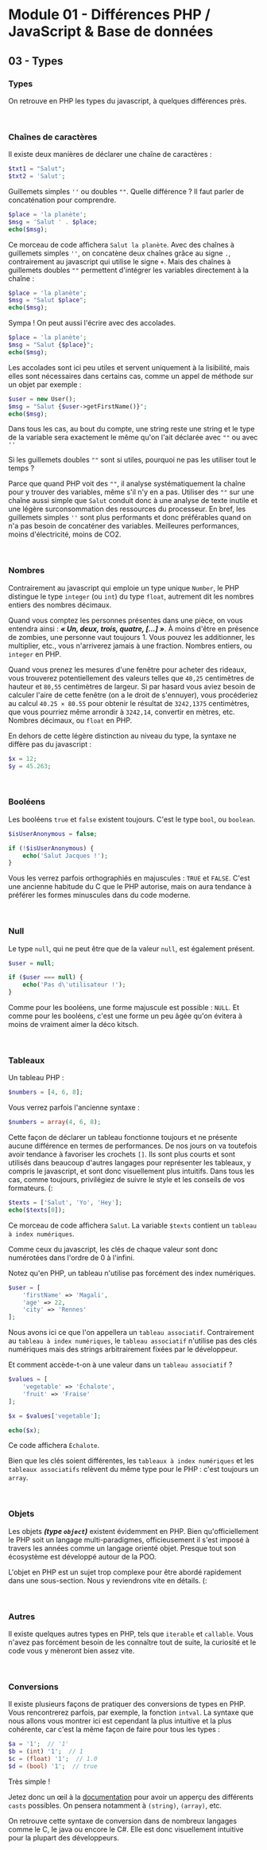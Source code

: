 # Module 01 - Différences PHP / JavaScript & Base de données

## 03 - Types

### Types

On retrouve en PHP les types du javascript, à quelques différences près.

&nbsp;

### Chaînes de caractères

Il existe deux manières de déclarer une chaîne de caractères :

````php
$txt1 = "Salut";
$txt2 = 'Salut';
````

Guillemets simples `''` ou doubles `""`. Quelle différence ? Il faut parler de concaténation pour comprendre.

````php
$place = 'la planète';
$msg = 'Salut ' . $place;
echo($msg);
````

Ce morceau de code affichera `Salut la planète`. Avec des chaînes à guillemets simples `''`, on concatène deux chaînes grâce au signe `.`, contrairement au javascript qui utilise le signe `+`. Mais des chaînes à guillemets doubles `""` permettent d'intégrer les variables directement à la chaîne :

````php
$place = 'la planète';
$msg = "Salut $place";
echo($msg);
````

Sympa ! On peut aussi l'écrire avec des accolades.

````php
$place = 'la planète';
$msg = "Salut {$place}";
echo($msg);
````

Les accolades sont ici peu utiles et servent uniquement à la lisibilité, mais elles sont nécessaires dans certains cas, comme un appel de méthode sur un objet par exemple :

````php
$user = new User();
$msg = "Salut {$user->getFirstName()}";
echo($msg);
````

Dans tous les cas, au bout du compte, une string reste une string et le type de la variable sera exactement le même qu'on l'ait déclarée avec `""` ou avec `''`

Si les guillemets doubles `""` sont si utiles, pourquoi ne pas les utiliser tout le temps ?

Parce que quand PHP voit des `""`, il analyse systématiquement la chaîne pour y trouver des variables, même s'il n'y en a pas. Utiliser des `""` sur une chaîne aussi simple que `Salut` conduit donc à une analyse de texte inutile et une légère surconsommation des ressources du processeur. En bref, les guillemets simples `''` sont plus performants et donc préférables quand on n'a pas besoin de concaténer des variables. Meilleures performances, moins d'électricité, moins de CO2.

&nbsp;

### Nombres

Contrairement au javascript qui emploie un type unique `Number`, le PHP distingue le type `integer` (ou `int`) du type `float`, autrement dit les nombres entiers des nombres décimaux.

Quand vous comptez les personnes présentes dans une pièce, on vous entendra ainsi : ***« Un, deux, trois, quatre, [...] »***. À moins d'être en présence de zombies, une personne vaut toujours 1. Vous pouvez les additionner, les multiplier, etc., vous n'arriverez jamais à une fraction. Nombres entiers, ou `integer` en PHP.

Quand vous prenez les mesures d'une fenêtre pour acheter des rideaux, vous trouverez potentiellement des valeurs telles que `40,25` centimètres de hauteur et `80,55` centimètres de largeur. Si par hasard vous aviez besoin de calculer l'aire de cette fenêtre (on a le droit de s'ennuyer), vous procéderiez au calcul `40.25 × 80.55` pour obtenir le résultat de `3242,1375` centimètres, que vous pourriez même arrondir à `3242,14`, convertir en mètres, etc. Nombres décimaux, ou `float` en PHP.

En dehors de cette légère distinction au niveau du type, la syntaxe ne diffère pas du javascript :

````php
$x = 12;
$y = 45.263;
````

&nbsp;

### Booléens

Les booléens `true` et `false` existent toujours. C'est le type `bool`, ou `boolean`.

````php
$isUserAnonymous = false;

if (!$isUserAnonymous) {
    echo('Salut Jacques !');
}
````

Vous les verrez parfois orthographiés en majuscules : `TRUE` et `FALSE`. C'est une ancienne habitude du C que le PHP autorise, mais on aura tendance à préférer les formes minuscules dans du code moderne.

&nbsp;

### Null

Le type `null`, qui ne peut être que de la valeur `null`, est également présent.

````php
$user = null;

if ($user === null) {
    echo('Pas d\'utilisateur !');
}
````

Comme pour les booléens, une forme majuscule est possible : `NULL`. Et comme pour les booléens, c'est une forme un peu âgée qu'on évitera à moins de vraiment aimer la déco kitsch.

&nbsp;

### Tableaux

Un tableau PHP :

````php
$numbers = [4, 6, 8];
````

Vous verrez parfois l'ancienne syntaxe :

`````php
$numbers = array(4, 6, 8);
`````

Cette façon de déclarer un tableau fonctionne toujours et ne présente aucune différence en termes de performances. De nos jours on va toutefois avoir tendance à favoriser les crochets `[]`. Ils sont plus courts et sont utilisés dans beaucoup d'autres langages pour représenter les tableaux, y compris le javascript, et sont donc visuellement plus intuitifs. Dans tous les cas, comme toujours, privilégiez de suivre le style et les conseils de vos formateurs. (:

````php
$texts = ['Salut', 'Yo', 'Hey'];
echo($texts[0]);
````

Ce morceau de code affichera `Salut`. La variable `$texts` contient un `tableau à index numériques`.

Comme ceux du javascript, les clés de chaque valeur sont donc numérotées dans l'ordre de 0 à l'infini.

Notez qu'en PHP, un tableau n'utilise pas forcément des index numériques.

````php
$user = [
    'firstName' => 'Magali',
    'age' => 22,
    'city' => 'Rennes'
];
````

Nous avons ici ce que l'on appellera un `tableau associatif`. Contrairement au `tableau à index numériques`, le `tableau associatif` n'utilise pas des clés numériques mais des strings arbitrairement fixées par le développeur.

Et comment accède-t-on à une valeur dans un `tableau associatif` ?

````php
$values = [
    'vegetable' => 'Échalote',
    'fruit' => 'Fraise'
];

$x = $values['vegetable'];

echo($x);
````

Ce code affichera `Échalote`.

Bien que les clés soient différentes, les `tableaux à index numériques` et les `tableaux associatifs` relèvent du même type pour le PHP : c'est toujours un `array`.

&nbsp;

### Objets

Les objets ***(type `object`)*** existent évidemment en PHP. Bien qu'officiellement le PHP soit un langage multi-paradigmes, officieusement il s'est imposé à travers les années comme un langage orienté objet. Presque tout son écosystème est développé autour de la POO.

L'objet en PHP est un sujet trop complexe pour être abordé rapidement dans une sous-section. Nous y reviendrons vite en détails. (:

&nbsp;

### Autres

Il existe quelques autres types en PHP, tels que `iterable` et `callable`. Vous n'avez pas forcément besoin de les connaître tout de suite, la curiosité et le code vous y mèneront bien assez vite.

&nbsp;

### Conversions

Il existe plusieurs façons de pratiquer des conversions de types en PHP. Vous rencontrerez parfois, par exemple, la fonction `intval`. La syntaxe que nous allons vous montrer ici est cependant la plus intuitive et la plus cohérente, car c'est la même façon de faire pour tous les types :

````php
$a = '1';  // '1'
$b = (int) '1';  // 1
$c = (float) '1';  // 1.0
$d = (bool) '1';  // true
````

Très simple !

Jetez donc un œil à la [documentation](https://www.php.net/manual/en/language.types.type-juggling.php) pour avoir un apperçu des différents `casts` possibles. On pensera notamment à `(string)`, `(array)`, etc.

On retrouve cette syntaxe de conversion dans de nombreux langages comme le C, le java ou encore le C#. Elle est donc visuellement intuitive pour la plupart des développeurs.

